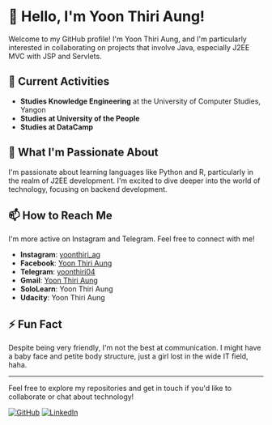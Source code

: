 # 👋 Hello, I'm Yoon Thiri Aung!

Welcome to my GitHub profile! I'm Yoon Thiri Aung, and I'm particularly interested in collaborating on projects that involve Java, especially J2EE MVC with JSP and Servlets.

## 🌟 Current Activities

- **Studies Knowledge Engineering** at the University of Computer Studies, Yangon
- **Studies at University of the People**
- **Studies at DataCamp**

## 🌱 What I'm Passionate About

I'm passionate about learning languages like Python and R, particularly in the realm of J2EE development. I'm excited to dive deeper into the world of technology, focusing on backend development.

## 📫 How to Reach Me

I'm more active on Instagram and Telegram. Feel free to connect with me!

- **Instagram**: [yoonthiri_ag](https://www.instagram.com/yoonthiri_ag)
- **Facebook**: [Yoon Thiri Aung](https://www.facebook.com/yoonthiriaung04?mibextid=ZbWKwL)
- **Telegram**: [yoonthiri04](https://t.me/yoonthiri04)
- **Gmail**: [Yoon Thiri Aung](yoonthiriaung04@gmail.com)
- **SoloLearn**: Yoon Thiri Aung
- **Udacity**: Yoon Thiri Aung

## ⚡ Fun Fact

Despite being very friendly, I'm not the best at communication. I might have a baby face and petite body structure, just a girl lost in the wide IT field, haha.

---

Feel free to explore my repositories and get in touch if you'd like to collaborate or chat about technology!

[![GitHub](https://img.shields.io/badge/GitHub-Profile-black?style=for-the-badge&logo=github)](https://github.com/yoon-thiri04)
[![LinkedIn](https://img.shields.io/badge/LinkedIn-Connect-blue?style=for-the-badge&logo=linkedin)](https://www.linkedin.com/in/yoon-thiri-aung-497a6929a)
